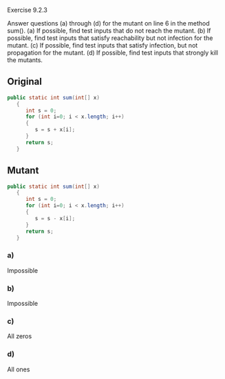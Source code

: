 Exercise 9.2.3

Answer questions (a) through (d) for the mutant on line 6 in the method sum().
(a) If possible, find test inputs that do not reach the mutant.
(b) If possible, find test inputs that satisfy reachability but not infection for the mutant.
(c) If possible, find test inputs that satisfy infection, but not propagation for the mutant.
(d) If possible, find test inputs that strongly kill the mutants.

## Original

```Java
public static int sum(int[] x)
   {
      int s = 0;
      for (int i=0; i < x.length; i++)
      {
         s = s + x[i];
      }
      return s;
   }
```

## Mutant

```Java
public static int sum(int[] x)
   {
      int s = 0;
      for (int i=0; i < x.length; i++)
      {
         s = s - x[i];
      }
      return s;
   }
```

### a)

Impossible

### b)

Impossible

### c)

All zeros

### d)

All ones

